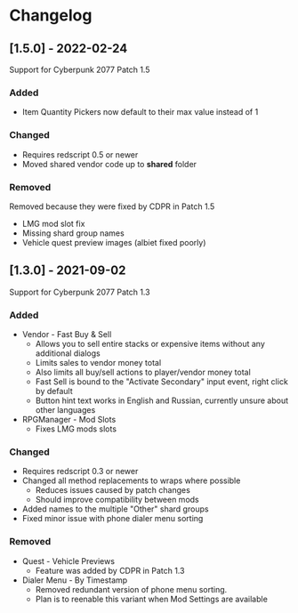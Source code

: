 # Changelog

## [1.5.0] - 2022-02-24

Support for Cyberpunk 2077 Patch 1.5

### Added

 - Item Quantity Pickers now default to their max value instead of 1

### Changed

 - Requires redscript 0.5 or newer
 - Moved shared vendor code up to **shared** folder

### Removed

Removed because they were fixed by CDPR in Patch 1.5
 - LMG mod slot fix
 - Missing shard group names
 - Vehicle quest preview images (albiet fixed poorly)

## [1.3.0] - 2021-09-02

Support for Cyberpunk 2077 Patch 1.3

### Added

 - Vendor - Fast Buy & Sell
   - Allows you to sell entire stacks or expensive items without any additional dialogs
   - Limits sales to vendor money total
   - Also limits all buy/sell actions to player/vendor money total
   - Fast Sell is bound to the "Activate Secondary" input event, right click by default
   - Button hint text works in English and Russian, currently unsure about other languages
 - RPGManager - Mod Slots
   - Fixes LMG mods slots


### Changed

 - Requires redscript 0.3 or newer
 - Changed all method replacements to wraps where possible
   - Reduces issues caused by patch changes
   - Should improve compatibility between mods
 - Added names to the multiple "Other" shard groups
 - Fixed minor issue with phone dialer menu sorting

### Removed

 - Quest - Vehicle Previews
   - Feature was added by CDPR in Patch 1.3
 - Dialer Menu - By Timestamp
   - Removed redundant version of phone menu sorting.
   - Plan is to reenable this variant when Mod Settings are available
